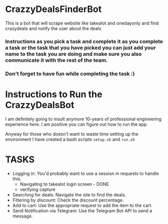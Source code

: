 # CrazzyDealsFinderBot
This is a bot that will scrape website like takealot and onedayonly and find crazydeals and notify the user about the deals

### Instructions as you pick a task and complete it as you complete a task or the task that you have picked you can just add your name to the task you are doing and make sure you also communicate it with the rest of the team.

### Don't forget to have fun while completing the task :)

# Instructions to Run the CrazzyDealsBot
I am definitely going to insult anymore 10-years of professional engineering experience here. I am positive you can figure out how to run the app.

Anyway for those who doesn't want to waste time setting up the environment I have created a bash scripts `setup.sh` and `run.sh`

# TASKS

- Logging in: You'd probably want to use a session in requests to handle this.
  - Navigating to takealot login screen - DONE
  - verifying capture 
- Searching for deals: Navigate the site to find the deals.
- Filtering by discount: Check the discount percentage.
- Add to cart: Use the appropriate request to add the item to the cart.
- Send Notification via Telegram: Use the Telegram Bot API to send a message.
